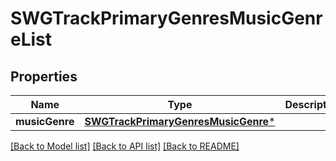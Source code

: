 # SWGTrackPrimaryGenresMusicGenreList

## Properties
Name | Type | Description | Notes
------------ | ------------- | ------------- | -------------
**musicGenre** | [**SWGTrackPrimaryGenresMusicGenre***](SWGTrackPrimaryGenresMusicGenre.md) |  | [optional] 

[[Back to Model list]](../README.md#documentation-for-models) [[Back to API list]](../README.md#documentation-for-api-endpoints) [[Back to README]](../README.md)


